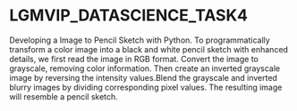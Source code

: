 # LGMVIP_DATASCIENCE_TASK4
Developing a Image to Pencil Sketch with Python. To programmatically transform a color image into a black and white pencil sketch with enhanced details, we first read the image in RGB format. Convert the image to grayscale, removing color information. Then create an inverted grayscale image by reversing the intensity values.Blend the grayscale and inverted blurry images by dividing corresponding pixel values. The resulting image will resemble a pencil sketch.
